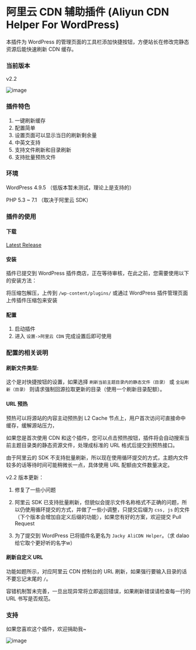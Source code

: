 # 阿里云 CDN 辅助插件 (Aliyun CDN Helper For WordPress)

本插件为 WordPress 的管理页面的工具栏添加快捷按钮，方便站长在修改完静态资源后能快速刷新 CDN 缓存。

### 当前版本

v2.2

![image][image-1]

### 插件特色

1. 一键刷新缓存
2. 配置简单
3. 设置页面可以显示当日的刷新剩余量
4. 中英文支持
5. 支持文件刷新和目录刷新
6. 支持批量预热文件

### 环境

WordPress 4.9.5 （低版本暂未测试，理论上是支持的）

PHP 5.3 ~ 7.1 （取决于阿里云 SDK）

### 插件的使用
#### 下载
[Latest Release][1]

#### 安装

插件已提交到 WordPress 插件商店，正在等待审核，在此之前，您需要使用以下的安装方法：

将压缩包解压，上传到 `/wp-content/plugins/` 或通过 WordPress 插件管理页面上传插件压缩包来安装

#### 配置

1. 启动插件
2. 进入 `设置->阿里云 CDN` 完成设置后即可使用

### 配置的相关说明
#### 刷新文件类型:

这个是对快捷按钮的设置，如果选择 `刷新当前主题目录内的静态文件（目录）` 或 `全站刷新（目录）` 则请求强制回源拉取更新的目录（使用一个刷新目录配额）。

#### URL 预热

预热可以将源站的内容主动预热到 L2 Cache 节点上，用户首次访问可直接命中缓存，缓解源站压力，

如果您是首次使用 CDN 和这个插件，您可以点击预热按钮，插件将会自动搜索当前主题目录类的静态资源文件，处理成标准的 URL 格式后提交到预热接口。

由于阿里云的 SDK 不支持批量刷新，所以现在使用循环提交的方式，主题内文件较多的话等待时间可能稍微长一点，具体使用 URL 配额由文件数量决定。

v2.2 版本更新：

1. 修复了一些小问题

2. 阿里云 SDK 已支持批量刷新，但貌似会提示文件名称格式不正确的问题，所以仍使用循环提交的方式，并做了一些小调整，只提交后缀为 `css, js` 的文件（下个版本会增加自定义后缀的功能），如果您有好的方案，欢迎提交 Pull Request

3. 为了提交到 WordPress 已将插件名更名为 `Jacky AliCDN Helper`。（求 dalao 给它取个更好听的名字w）

#### 刷新自定义 URL

功能如题所示，对应阿里云 CDN 控制台的 URL 刷新，如果强行要输入目录的话不要忘记末尾的 `/`。

容错机制暂未完善，一旦出现异常将立即返回错误，如果刷新错误请检查每一行的 URL 书写是否规范。


### 支持
如果您喜欢这个插件，欢迎捐助我~

![image][image-2]


[1]:	https://github.com/0xJacky/jacky-alicdn-helper/releases/latest

[image-1]:	https://github.com/0xJacky/aliyun-cdn-helper/raw/master/assets/screenshot-1.png
[image-2]:  https://dl.jackyu.cn/my_alipay.png?x-oss-process=image/resize,h_360

